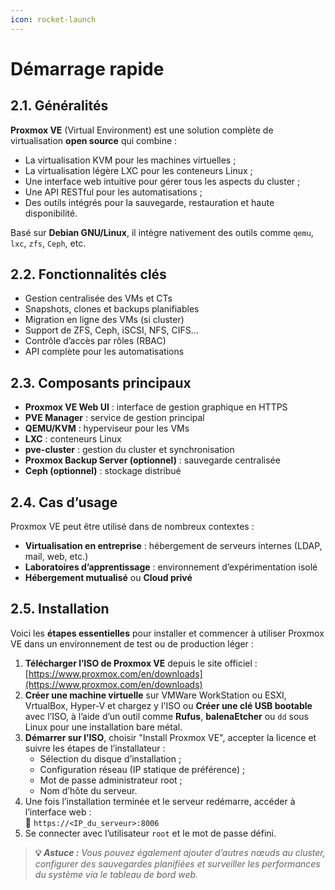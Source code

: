 ```yaml
---
icon: rocket-launch
---
```


# Démarrage rapide

## 2.1.  Généralités

**Proxmox VE** (Virtual Environment) est une solution complète de virtualisation **open source** qui combine :

* La virtualisation KVM pour les machines virtuelles ;
* La virtualisation légère LXC pour les conteneurs Linux ;
* Une interface web intuitive pour gérer tous les aspects du cluster ;
* Une API RESTful pour les automatisations ;
* Des outils intégrés pour la sauvegarde, restauration et haute disponibilité.

Basé sur **Debian GNU/Linux**, il intègre nativement des outils comme `qemu`, `lxc`, `zfs`, `Ceph`, etc.

## 2.2.  Fonctionnalités clés

* Gestion centralisée des VMs et CTs
* Snapshots, clones et backups planifiables
* Migration en ligne des VMs (si cluster)
* Support de ZFS, Ceph, iSCSI, NFS, CIFS…
* Contrôle d’accès par rôles (RBAC)
* API complète pour les automatisations

## 2.3.  Composants principaux

* **Proxmox VE Web UI** : interface de gestion graphique en HTTPS
* **PVE Manager** : service de gestion principal
* **QEMU/KVM** : hyperviseur pour les VMs
* **LXC** : conteneurs Linux
* **pve-cluster** : gestion du cluster et synchronisation
* **Proxmox Backup Server (optionnel)** : sauvegarde centralisée
* **Ceph (optionnel)** : stockage distribué

## 2.4.  Cas d’usage

Proxmox VE peut être utilisé dans de nombreux contextes :

* **Virtualisation en entreprise** : hébergement de serveurs internes (LDAP, mail, web, etc.)
* **Laboratoires d’apprentissage** : environnement d’expérimentation isolé
* **Hébergement mutualisé** ou **Cloud privé**

## 2.5.  Installation

Voici les **étapes essentielles** pour installer et commencer à utiliser Proxmox VE dans un environnement de test ou de production léger :

1. **Télécharger l’ISO de Proxmox VE** depuis le site officiel :\
   &#x20;[https://www.proxmox.com/en/downloads](https://www.proxmox.com/en/downloads)
2. **Créer une machine virtuelle** sur VMWare WorkStation ou ESXI, VrtualBox, Hyper-V et chargez y l'ISO ou  **Créer une clé USB bootable** avec l’ISO, à l’aide d’un outil comme **Rufus**, **balenaEtcher** ou `dd` sous Linux pour une installation bare métal.
3. **Démarrer sur l’ISO**, choisir "Install Proxmox VE", accepter la licence et suivre les étapes de l’installateur :
   * Sélection du disque d’installation ;
   * Configuration réseau (IP statique de préférence) ;
   * Mot de passe administrateur root ;
   * Nom d’hôte du serveur.
4. Une fois l’installation terminée et le serveur redémarre, accéder à l’interface web :\
   📍 `https://<IP_du_serveur>:8006`
5. Se connecter avec l’utilisateur `root` et le mot de passe défini.

> **💡&#x20;**_**Astuce :** Vous pouvez également ajouter d’autres nœuds au cluster, configurer des sauvegardes planifiées et surveiller les performances du système via le tableau de bord web._
